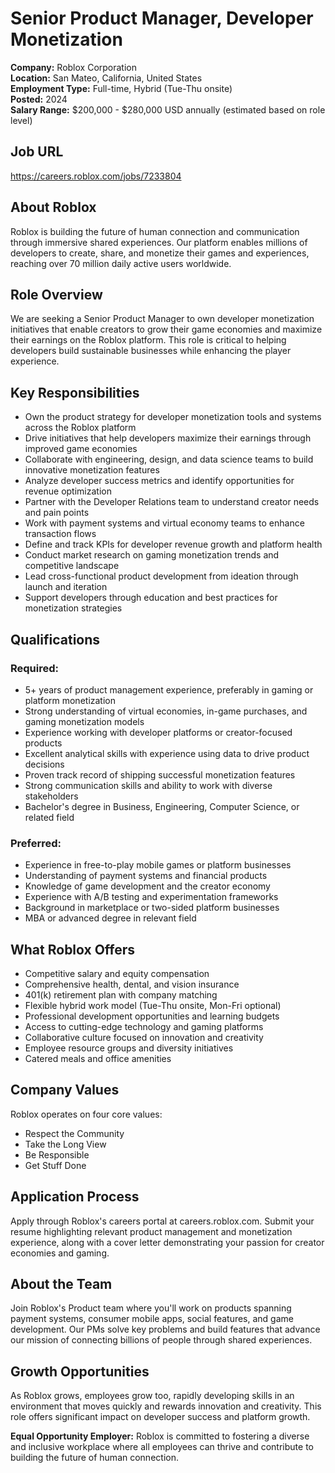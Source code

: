 # Senior Product Manager, Developer Monetization
**Company:** Roblox Corporation  
**Location:** San Mateo, California, United States  
**Employment Type:** Full-time, Hybrid (Tue-Thu onsite)  
**Posted:** 2024  
**Salary Range:** $200,000 - $280,000 USD annually (estimated based on role level)

## Job URL
https://careers.roblox.com/jobs/7233804

## About Roblox
Roblox is building the future of human connection and communication through immersive shared experiences. Our platform enables millions of developers to create, share, and monetize their games and experiences, reaching over 70 million daily active users worldwide.

## Role Overview
We are seeking a Senior Product Manager to own developer monetization initiatives that enable creators to grow their game economies and maximize their earnings on the Roblox platform. This role is critical to helping developers build sustainable businesses while enhancing the player experience.

## Key Responsibilities
- Own the product strategy for developer monetization tools and systems across the Roblox platform
- Drive initiatives that help developers maximize their earnings through improved game economies
- Collaborate with engineering, design, and data science teams to build innovative monetization features
- Analyze developer success metrics and identify opportunities for revenue optimization
- Partner with the Developer Relations team to understand creator needs and pain points
- Work with payment systems and virtual economy teams to enhance transaction flows
- Define and track KPIs for developer revenue growth and platform health
- Conduct market research on gaming monetization trends and competitive landscape
- Lead cross-functional product development from ideation through launch and iteration
- Support developers through education and best practices for monetization strategies

## Qualifications
### Required:
- 5+ years of product management experience, preferably in gaming or platform monetization
- Strong understanding of virtual economies, in-game purchases, and gaming monetization models
- Experience working with developer platforms or creator-focused products
- Excellent analytical skills with experience using data to drive product decisions
- Proven track record of shipping successful monetization features
- Strong communication skills and ability to work with diverse stakeholders
- Bachelor's degree in Business, Engineering, Computer Science, or related field

### Preferred:
- Experience in free-to-play mobile games or platform businesses
- Understanding of payment systems and financial products
- Knowledge of game development and the creator economy
- Experience with A/B testing and experimentation frameworks
- Background in marketplace or two-sided platform businesses
- MBA or advanced degree in relevant field

## What Roblox Offers
- Competitive salary and equity compensation
- Comprehensive health, dental, and vision insurance
- 401(k) retirement plan with company matching
- Flexible hybrid work model (Tue-Thu onsite, Mon-Fri optional)
- Professional development opportunities and learning budgets
- Access to cutting-edge technology and gaming platforms
- Collaborative culture focused on innovation and creativity
- Employee resource groups and diversity initiatives
- Catered meals and office amenities

## Company Values
Roblox operates on four core values:
- Respect the Community
- Take the Long View
- Be Responsible
- Get Stuff Done

## Application Process
Apply through Roblox's careers portal at careers.roblox.com. Submit your resume highlighting relevant product management and monetization experience, along with a cover letter demonstrating your passion for creator economies and gaming.

## About the Team
Join Roblox's Product team where you'll work on products spanning payment systems, consumer mobile apps, social features, and game development. Our PMs solve key problems and build features that advance our mission of connecting billions of people through shared experiences.

## Growth Opportunities
As Roblox grows, employees grow too, rapidly developing skills in an environment that moves quickly and rewards innovation and creativity. This role offers significant impact on developer success and platform growth.

**Equal Opportunity Employer:** Roblox is committed to fostering a diverse and inclusive workplace where all employees can thrive and contribute to building the future of human connection.